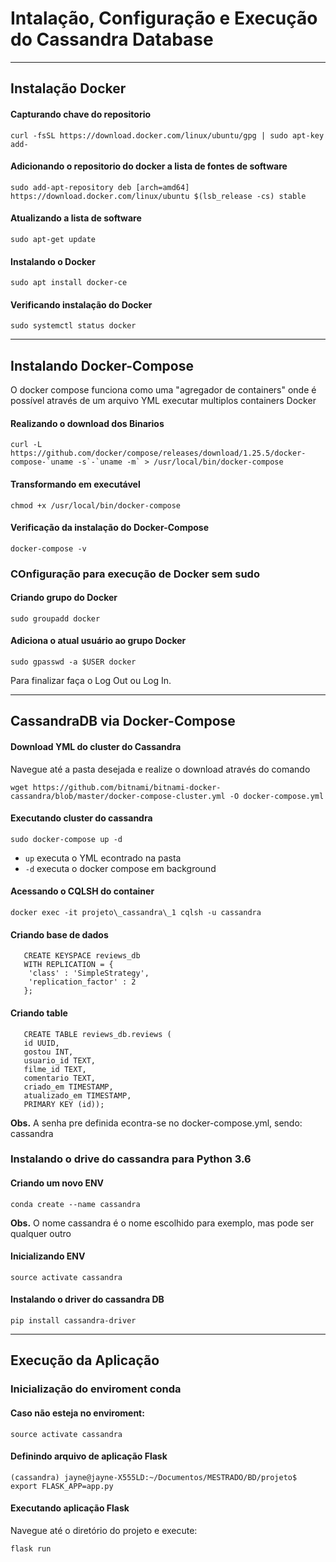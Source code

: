 # Intalação, Configuração e Execução do Cassandra Database

-----
## Instalação Docker

#### Capturando chave do repositorio

``curl -fsSL https://download.docker.com/linux/ubuntu/gpg | sudo apt-key add-``

#### Adicionando o repositorio do docker a lista de fontes de software

``sudo add-apt-repository deb [arch=amd64] https://download.docker.com/linux/ubuntu $(lsb_release -cs) stable``

#### Atualizando a lista de software 

``sudo apt-get update``

#### Instalando o Docker 

``sudo apt install docker-ce``

#### Verificando instalação do Docker

``sudo systemctl status docker``




-----

## Instalando Docker-Compose

O docker compose funciona como uma "agregador de containers" onde é possível através de um arquivo YML 
executar multiplos containers Docker

#### Realizando o download dos Binarios

``curl -L https://github.com/docker/compose/releases/download/1.25.5/docker-compose-`uname -s`-`uname -m` > /usr/local/bin/docker-compose``

#### Transformando em executável

``chmod +x /usr/local/bin/docker-compose``

#### Verificação da instalação do Docker-Compose

```docker-compose -v```


### COnfiguração para execução de Docker sem sudo

#### Criando grupo do Docker

```sudo groupadd docker```

#### Adiciona o atual usuário ao grupo Docker

```sudo gpasswd -a $USER docker```

Para finalizar faça o Log Out ou Log In.



-----

## CassandraDB via Docker-Compose

#### Download YML do cluster do Cassandra

Navegue até a pasta desejada e realize o download através do comando

``wget https://github.com/bitnami/bitnami-docker-cassandra/blob/master/docker-compose-cluster.yml -O docker-compose.yml``


#### Executando cluster do cassandra

```sudo docker-compose up -d```

* ```up``` executa o YML econtrado na pasta
* ```-d``` executa o docker compose em background


#### Acessando o CQLSH do container 

```docker exec -it projeto\_cassandra\_1 cqlsh -u cassandra```

#### Criando base de dados 

       CREATE KEYSPACE reviews_db 
       WITH REPLICATION = { 
        'class' : 'SimpleStrategy', 
        'replication_factor' : 2
       };

#### Criando table

       CREATE TABLE reviews_db.reviews (
       id UUID, 
       gostou INT, 
       usuario_id TEXT, 
       filme_id TEXT,
       comentario TEXT,
       criado_em TIMESTAMP,
       atualizado_em TIMESTAMP,
       PRIMARY KEY (id));

**Obs.** A senha pre definida econtra-se no docker-compose.yml, sendo: cassandra

### Instalando o drive do cassandra para Python 3.6


#### Criando um novo ENV

```conda create --name cassandra```

**Obs.** O nome cassandra é o nome escolhido para exemplo, mas pode ser qualquer outro

#### Inicializando ENV

```source activate cassandra```

#### Instalando o driver do cassandra DB

```pip install cassandra-driver```


-----

## Execução da Aplicação

### Inicialização do enviroment conda 

#### Caso não esteja no enviroment:

```source activate cassandra```

#### Definindo arquivo de aplicação Flask

```(cassandra) jayne@jayne-X555LD:~/Documentos/MESTRADO/BD/projeto$ export FLASK_APP=app.py```

#### Executando aplicação Flask

Navegue até o diretório do projeto e execute:

```flask run```



